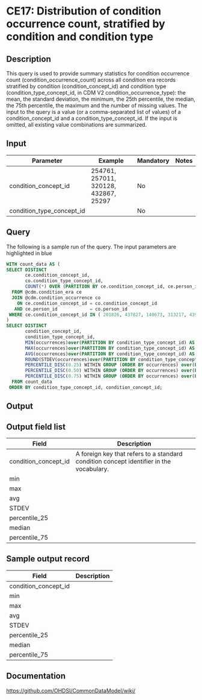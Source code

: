 <!---
Group:condition era
Name:CE17 Distribution of condition occurrence count, stratified by condition and condition type
Author:Patrick Ryan
CDM Version: 5.0
-->

# CE17: Distribution of condition occurrence count, stratified by condition and condition type

## Description
This query is used to provide summary statistics for condition occurrence count (condition_occurrence_count) across all condition era records stratified by condition (condition_concept_id) and condition type (condition_type_concept_id, in CDM V2 condition_occurrence_type): the mean, the standard deviation, the minimum, the 25th percentile, the median, the 75th percentile, the maximum and the number of missing values. The input to the query is a value (or a comma-separated list of values) of a condition_concept_id and a condition_type_concept_id. If the input is omitted, all existing value combinations are summarized.
## Input

|  Parameter |  Example |  Mandatory |  Notes |
| --- | --- | --- | --- |
| condition_concept_id | 254761, 257011, 320128, 432867, 25297 | No |   |
| condition_type_concept_id |   | No |   |

## Query
The following is a sample run of the query. The input parameters are highlighted in  blue

```sql
WITH count_data AS (
SELECT DISTINCT
       ce.condition_concept_id, 
       co.condition_type_concept_id, 
       COUNT(*) OVER (PARTITION BY ce.condition_concept_id, ce.person_id) AS occurrences
  FROM @cdm.condition_era ce
  JOIN @cdm.condition_occurrence co
    ON ce.condition_concept_id = co.condition_concept_id
   AND ce.person_id            = co.person_id
 WHERE ce.condition_concept_id IN ( 201826, 437827, 140673, 313217, 439926 )
)
SELECT DISTINCT
       condition_concept_id,
       condition_type_concept_id,
       MIN(occurrences)over(PARTITION BY condition_type_concept_id) AS min_count, 
       MAX(occurrences)over(PARTITION BY condition_type_concept_id) AS max_count, 
       AVG(occurrences)over(PARTITION BY condition_type_concept_id) AS avg_count, 
       ROUND(STDEV(occurrences)over(PARTITION BY condition_type_concept_id),0) AS stdev_count,
       PERCENTILE_DISC(0.25) WITHIN GROUP (ORDER BY occurrences) over(PARTITION BY condition_type_concept_id) AS percentile_25,
       PERCENTILE_DISC(0.50) WITHIN GROUP (ORDER BY occurrences) over(PARTITION BY condition_type_concept_id) AS median, 
       PERCENTILE_DISC(0.75) WITHIN GROUP (ORDER BY occurrences) over(PARTITION BY condition_type_concept_id) AS percentile_75
  FROM count_data
 ORDER BY condition_type_concept_id, condition_concept_id;
```

## Output

## Output field list

|  Field |  Description |
| --- | --- |
| condition_concept_id | A foreign key that refers to a standard condition concept identifier in the vocabulary. |
| min |   |
| max |   |
| avg |   |
| STDEV |   |
| percentile_25 |   |
| median |   |
| percentile_75 |   |

## Sample output record

|  Field |  Description |
| --- | --- |
| condition_concept_id |   |
| min |   |
| max |   |
| avg |   |
| STDEV |   |
| percentile_25 |   |
| median |   |
| percentile_75 |   |
## Documentation
https://github.com/OHDSI/CommonDataModel/wiki/
